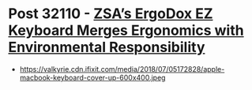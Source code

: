 # Post 32110 - [ZSA’s ErgoDox EZ Keyboard Merges Ergonomics with Environmental Responsibility](https://www.ifixit.com/News/32110/zsas-ergodox-ez-keyboard-merges-ergonomics-with-environmental-responsibility)

- https://valkyrie.cdn.ifixit.com/media/2018/07/05172828/apple-macbook-keyboard-cover-up-600x400.jpeg
